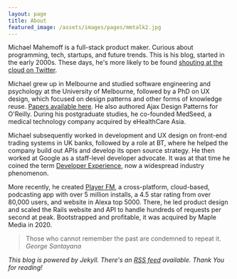 ```yaml
---
layout: page
title: About
featured_image: /assets/images/pages/mmtalk2.jpg
---
```


Michael Mahemoff is a full-stack product maker. Curious about programming, tech, startups, and future trends. This is his blog, started in the early 2000s. These days, he's more likely to be found [shouting at the cloud on Twitter](https://twitter.com/mahemoff).

Michael grew up in Melbourne and studied software engineering and psychology at the University of Melbourne, followed by a PhD on UX design, which focused on design patterns and other forms of knowledge reuse. [Papers available here](http://mahemoff.com/). He also authored Ajax Design Patterns for O'Reilly. During his postgraduate studies, he co-founded MedSeed, a medical technology company acquired by eHealthCare Asia.

Michael subsequently worked in development and UX design on front-end trading systems in UK banks, followed by a role at BT, where he helped the company build out APIs and develop its open source strategy. He then worked at Google as a staff-level developer advocate. It was at that time he coined the term [Developer Experience](https://twitter.com/mahemoff/status/1947230411948032), now a widespread industry phenomenon.

More recently, he created [Player FM](https://player.fm), a cross-platform, cloud-based, podcasting app with over 5 million installs, a 4.5 star rating from over 80,000 users, and website in Alexa top 5000. There, he led product design and scaled the Rails website and API to handle hundreds of requests per second at peak. Bootstrapped and profitable, it was acquired by Maple Media in 2020.

> Those who cannot remember the past are condemned to repeat it. <cite>George Santayana</cite>

<i>This blog is powered by Jekyll. There's an [RSS feed](/feed) available. Thank You for reading!</i>
